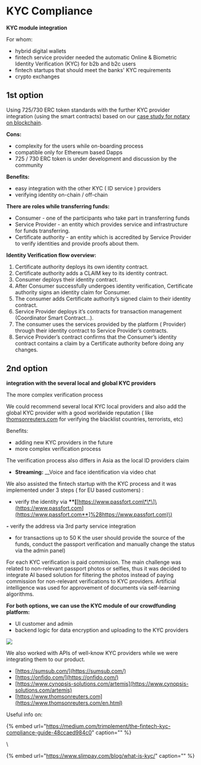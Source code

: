 # KYC Compliance

**KYC module integration**

For whom:

* hybrid digital wallets 
* fintech service provider needed the automatic Online & Biometric Identity Verification \(KYC\)  for b2b and b2c users 
* fintech startups that should meet the banks' KYC requirements
* crypto exchanges

## **1st option**

Using 725/730 ERC token standards with the further KYC provider integration \(using the smart contracts\) based on our [case study for notary on blockchain](https://wiki.4irelabs.com/docs/solutions/asset-tracking/notarization-platform).

**Cons:**

* complexity for the users while on-boarding process
* compatible only for Ethereum based Dapps
* 725 / 730 ERC token is under development and discussion by the community

**Benefits:**

* easy integration with the other KYC \( ID service \) providers
* verifying identity on-chain / off-chain

**There are roles while transferring funds:**

* Consumer - one of the participants who take part in transferring funds
* Service Provider - an entity which provides service and infrastructure for funds transferring.
* Certificate authority - an entity which is accredited by Service Provider to verify identities and provide proofs about them.

**Identity Verification flow overview:**

1. Certificate authority deploys its own identity contract.
2. Certificate authority adds a CLAIM key to its identity contract.
3. Consumer deploys their identity contract.
4. After Consumer successfully undergoes identity verification, Certificate authority signs an identity claim for Consumer.
5. The consumer adds Certificate authority’s signed claim to their identity contract.
6. Service Provider deploys it’s contracts for transaction management \(Coordinator Smart Contract...\).
7. The consumer uses the services provided by the platform \( Provider\) through their identity contract to Service Provider’s contracts.
8. Service Provider’s contract confirms that the Consumer’s identity contract contains a claim by a Certificate authority before doing any changes.

## **2nd option**

**integration with the several local and global KYC providers**

The more complex verification process

We could recommend several local KYC local providers and also add the global KYC provider with a good worldwide reputation \( like [thomsonreuters.com](https://www.thomsonreuters.com/en.html) for verifying the blacklist countries, terrorists, etc\)

Benefits:

* adding new KYC providers in the future
* more complex verification process

The verification process also differs in Asia as the local ID providers claim

* **Streaming:** \_\_Voice and face identification via video chat 

We also assisted the fintech startup with the KYC process and it was implemented under 3 steps \( for EU based customers\) :

* verify the identity via **\*\*\[**[https://www.passfort.com\*\*\]\(https://www.passfort.com](https://www.passfort.com**]%28https://www.passfort.com)\)

**-** verify the address via 3rd party service integration

* for transactions up to 50 K the user should provide the source of the funds, conduct the passport verification and manually change the status via the admin panel\)

For each KYC verification is paid commission. The main challenge was related to non-relevant passport photos or selfies, thus it was decided to integrate AI based solution for filtering the photos instead of paying commission for non-relevant verifications to KYC providers. Artificial intelligence was used for approvement of documents via self-learning algorithms.

**For both options, we can use the KYC module of our crowdfunding platform:**

* UI customer and admin
* backend logic for data encryption and uploading to the KYC providers

![](https://lh3.googleusercontent.com/UHgxNKaVqor_M1kefbMwrM0HmAjGIOnkx_zL_WYZ6AKqOpe9y70q9OFgeUzR1FBm7ynLL4MpcUABjZYzyg8JAdfawSWePDtV-gp1O-aqjLHyE31bXmnEZD2XwKf0C4iWjNaTV_Ui)

We also worked with APIs of well-know KYC providers while we were integrating them to our product.

* [https://sumsub.com/](https://sumsub.com/)
* [https://onfido.com/](https://onfido.com/)
* [https://www.cynopsis-solutions.com/artemis](https://www.cynopsis-solutions.com/artemis)
* [https://www.thomsonreuters.com](https://www.thomsonreuters.com/en.html)

Useful info on:

{% embed url="https://medium.com/trimplement/the-fintech-kyc-compliance-guide-48ccaed984c0" caption="" %}

\

{% embed url="https://www.slimpay.com/blog/what-is-kyc/" caption="" %}

